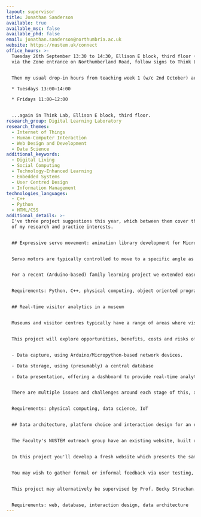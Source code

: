 ```yaml
---
layout: supervisor
title: Jonathan Sanderson
available: true
available_msc: false
available_phd: false
email: jonathan.sanderson@northumbria.ac.uk
website: https://nustem.uk/connect
office_hours: >-
  Tuesday 26th September 13:30 to 14:30, Ellison E block, third floor (come in
  via the Zone entrance on Northumberland Road, follow signs to Think Lab).


  Then my usual drop-in hours from teaching week 1 (w/c 2nd October) are:

  * Tuesdays 13:00–14:00

  * Fridays 11:00–12:00


  ...again in Think Lab, Ellison E block, third floor.
research_group: Digital Learning Laboratory
research_themes:
  - Internet of Things
  - Human-Computer Interaction
  - Web Design and Development
  - Data Science
additional_keywords:
  - Digital Living
  - Social Computing
  - Technology-Enhanced Learning
  - Embedded Systems
  - User Centred Design
  - Information Management
technologies_languages:
  - C++
  - Python
  - HTML/CSS
additional_details: >-
  I've three project suggestions this year, which between them cover the range
  of my research and practice interests.


  ## Expressive servo movement: animation library development for Micropython


  Servo motors are typically controlled to move to a specific angle as rapidly as possible. In some applications, smoothed movement is desirable. However, no good smoothing/easing movement library exists in the Micropython ecosystem. So... let's build one.


  For a recent (Arduino-based) family learning project we extended eased movement to an animation queue model, which allowed relatively complex multi-servo animation sequences to be expressed via a simple API. Bringing that across to Micropython would be very useful indeed.


  Requirements: Python, C++, physical computing, object oriented programming.


  ## Real-time visitor analytics in a museum


  Museums and visitor centres typically have a range of areas where visitors might interact with staff: shows and performances, specific exhibits, hands-on or drop-in areas, interactive trolleys, and so on. Conventionally, staff in each of these areas count visitors using mechanical clickers, and enter the data into a logbook at the end of their shift.


  This project will explore opportunities, benefits, costs and risks of substituting a networked digital system for the manual clickers:


  - Data capture, using Arduino/Micropython-based network devices.

  - Data storage, using (presumably) a central database

  - Data presentation, offering a dashboard to provide real-time analytics to office staff.


  There are multiple issues and challenges around each stage of this, and it's also a 'live' project we have ongoing with a local visitor centre.


  Requirements: physical computing, data science, IoT


  ## Data architecture, platform choice and interaction design for an education resource website


  The Faculty's NUSTEM outreach group have an existing website, built on Wordpress. One area of the site offers teachers a catalogue of STEM career examples, organised by national curriculum area. It's surprisingly popular. Surprising, because the current implementation of the site is fairly terrible. I can write that because I built it.


  In this project you'll develop a fresh website which presents the same data set ... only better. You'll think through the audience and client needs, evaluate and compare possible development platforms or toolkits, and design a new interaction model to improve access to the resource.


  You may wish to gather formal or informal feedback via user testing, a steering/focus group, or apply other research and assessment techniques of interest.


  This project may alternatively be supervised by Prof. Becky Strachan.


  Requirements: web, database, interaction design, data architecture
---
```

